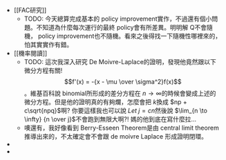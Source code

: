 - [[FAC研究]]
	- TODO: 今天總算完成基本的 policy improvement實作，不過還有個小問題。不知道為什麼每次運行的最終 policy會有所差異。明明解 Q不會隨機， policy improvement也不隨機。看來之後得找一下隨機性哪裡來的，怕其實實作有錯。
- [[機率閱讀]]
	- TODO: 這次我深入研究 De Moivre-Laplace的證明，發現他竟然跟以下微分方程有關! $$f'(x) = -{x - \mu \over \sigma^2}f(x)$$。維基百科說 binomial所形成的差分方程在 $n \to \infty$的時候會變成上述的微分方程。但是他的證明真的有夠爛，怎麼會把 $k$換成 $np + c\sqrt{npq}$啊? 你要這樣我也可以說 $Let \; j = cn$然後說 $\lim_{n \to \infty} {n \over j}$不會跑到無限大啊?! 媽的他到底在寫什麼拉...
	- 噢還有，我好像看到 Berry-Esseen Theorem是由 central limit theorem推導出來的，不太確定會不會跟 de moivre Laplace 形成證明閉環。
-
-